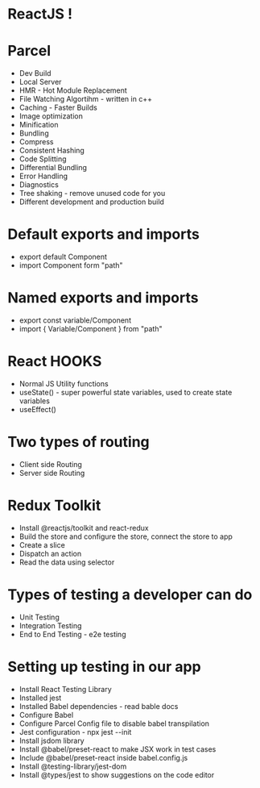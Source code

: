 # ReactJS !

# Parcel

- Dev Build
- Local Server
- HMR - Hot Module Replacement
- File Watching Algortihm - written in c++
- Caching - Faster Builds
- Image optimization
- Minification
- Bundling
- Compress
- Consistent Hashing
- Code Splitting
- Differential Bundling
- Error Handling
- Diagnostics
- Tree shaking - remove unused code for you
- Different development and production build

# Default exports and imports
 - export default Component
 - import Component form "path"

# Named exports and imports
 - export const variable/Component
 - import { Variable/Component } from "path"

 # React HOOKS
 - Normal JS Utility functions
 - useState() - super powerful state variables, used to create state variables
 - useEffect()

# Two types of routing
 - Client side Routing
 - Server side Routing

# Redux Toolkit
 - Install @reactjs/toolkit and react-redux
 - Build the store and configure the store, connect the store to app
 - Create a slice
 - Dispatch an action
 - Read the data using selector

# Types of testing a developer can do
 - Unit Testing
 - Integration Testing
 - End to End Testing - e2e testing

# Setting up testing in our app
 - Install React Testing Library
 - Installed jest
 - Installed Babel dependencies - read bable docs
 - Configure Babel
 - Configure Parcel Config file to disable babel transpilation
 - Jest configuration - npx jest --init
 - Install jsdom library
 - Install @babel/preset-react to make JSX work in test cases
 - Include @babel/preset-react inside babel.config.js
 - Install @testing-library/jest-dom
 - Install @types/jest to show suggestions on the code editor
